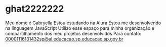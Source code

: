 # ghat2222222
Meu nome é Gabryella
Estou estudando na Alura
Estou me desenvolvendo na linguagem JavaScript
Utilizo esse espaço para minha organização e compartilhamento dos meu projetos desenvolvidos
Para contato: 00001116131432sp@al.educacao.sp.educacao.sp.gov.br

